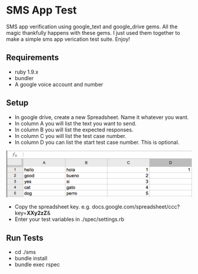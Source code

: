 SMS App Test
============

SMS app verification using google_text and google_drive gems. All the magic thankfully happens with these gems. I just used them together to make a simple sms app verication test suite. Enjoy!

## Requirements
- ruby 1.9.x
- bundler
- A google voice account and number

## Setup
- In google drive, create a new Spreadsheet. Name it whatever you want.
- In column A you will list the text you want to send.
- In column B you will list the expected responses.
- In column C you will list the test case number.
- In column D you can list the start test case number. This is optional.

![Alt text](https://github.com/isonic1/sms/blob/master/gdoc.png?raw=true)

- Copy the spreadsheet key. e.g. docs.google.com/spreadsheet/ccc?key=**XXy2zZ**&
- Enter your test variables in ./spec/settings.rb 

## Run Tests
- cd ./sms
- bundle install
- bundle exec rspec
